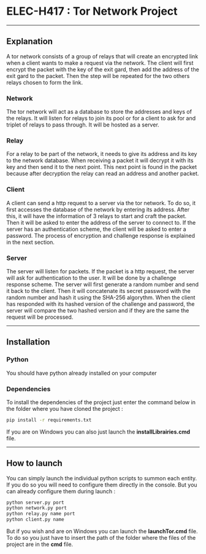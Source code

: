 # ELEC-H417 : Tor Network Project
***

## Explanation

A tor network consists of a group of relays that will create an encrypted link when a client wants to make a request via the network.
The client will first encrypt the packet with the key of the exit gard, then add the address of the exit gard to the packet. Then the step will be repeated for the two others relays chosen to form the link.

### Network

The tor network will act as a database to store the addresses and keys of the relays. It will listen for relays to join its pool or for a client to ask for and triplet of relays to pass through.
It will be hosted as a server.

### Relay

For a relay to be part of the network, it needs to give its address and its key to the network database. When receiving a packet it will decrypt it with its key and then send it to the next point. This next point is found in the packet because after decryption the relay can read an address and another packet.

### Client

A client can send a http request to a server via the tor network. To do so, it first accesses the database of the network by entering its address. After this, it will have the information of 3 relays to start and craft the packet. Then it will be asked to enter the address of the server to connect to.
If the server has an authentication scheme, the client will be asked to enter a password. The process of encryption and challenge response is explained in the next section.

### Server

The server will listen for packets. If the packet is a http request, the server will ask for authentication to the user. It will be done by a challenge response scheme. The server will first generate a random number and send it back to the client. Then it will concatenate its secret password with the random number and hash it using the SHA-256 algorythm.
When the client has responded with its hashed version of the challenge and password, the server will compare the two hashed version and if they are the same the request will be processed.

---
## Installation

### Python

You should have python already installed on your computer

### Dependencies

To install the dependencies of the project just enter the command below in the folder where you have cloned the project :
```cmd
pip install -r requirements.txt
```

If you are on Windows you can also just launch the **installLibrairies.cmd** file.

---
## How to launch

You can simply launch the individual python scripts to summon each entity. If you do so you will need to configure them directly in the console. But you can already configure them during launch :
```cmd
python server.py port
python network.py port
python relay.py name port
python client.py name
```

But if you wish and are on Windows you can launch the **launchTor.cmd** file. To do so you just have to insert the path of the folder where the files of the project are in the **cmd** file.
